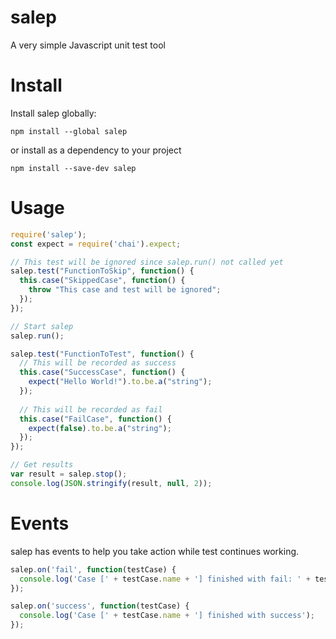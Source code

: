 # salep
A very simple Javascript unit test tool

# Install
Install salep globally:
```
npm install --global salep
```

or install as a dependency to your project
```
npm install --save-dev salep
```

# Usage

```javascript
require('salep');
const expect = require('chai').expect;

// This test will be ignored since salep.run() not called yet
salep.test("FunctionToSkip", function() {
  this.case("SkippedCase", function() {
    throw "This case and test will be ignored";
  });
});

// Start salep
salep.run();

salep.test("FunctionToTest", function() {
  // This will be recorded as success
  this.case("SuccessCase", function() {
    expect("Hello World!").to.be.a("string");
  });
  
  // This will be recorded as fail
  this.case("FailCase", function() {
    expect(false).to.be.a("string");
  });
});

// Get results
var result = salep.stop();
console.log(JSON.stringify(result, null, 2));
```

# Events

salep has events to help you take action while test continues working.

```javascript
salep.on('fail', function(testCase) {
  console.log('Case [' + testCase.name + '] finished with fail: ' + testCase.reason);
});

salep.on('success', function(testCase) {
  console.log('Case [' + testCase.name + '] finished with success');
});
```